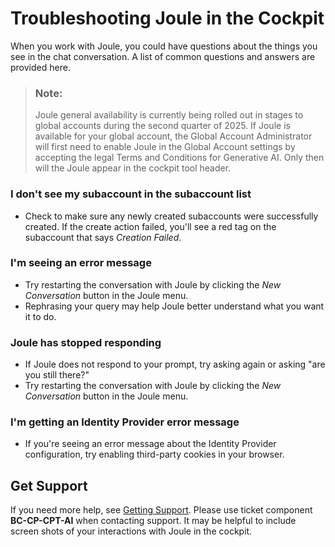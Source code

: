 <!-- loioe2d8e2c0ad914564bd02f8b0d2c526c7 -->

# Troubleshooting Joule in the Cockpit

When you work with Joule, you could have questions about the things you see in the chat conversation. A list of common questions and answers are provided here.

> ### Note:  
> Joule general availability is currently being rolled out in stages to global accounts during the second quarter of 2025. If Joule is available for your global account, the Global Account Administrator will first need to enable Joule in the Global Account settings by accepting the legal Terms and Conditions for Generative AI. Only then will the Joule appear in the cockpit tool header.





### I don't see my subaccount in the subaccount list

-   Check to make sure any newly created subaccounts were successfully created. If the create action failed, you'll see a red tag on the subaccount that says *Creation Failed*.





### I'm seeing an error message

-   Try restarting the conversation with Joule by clicking the *New Conversation* button in the Joule menu.
-   Rephrasing your query may help Joule better understand what you want it to do.





### Joule has stopped responding

-   If Joule does not respond to your prompt, try asking again or asking "are you still there?"
-   Try restarting the conversation with Joule by clicking the *New Conversation* button in the Joule menu.





### I'm getting an Identity Provider error message

-   If you're seeing an error message about the Identity Provider configuration, try enabling third-party cookies in your browser.



<a name="loioe2d8e2c0ad914564bd02f8b0d2c526c7__section_bdn_ghm_52c"/>

## Get Support

If you need more help, see [Getting Support](https://help.sap.com/docs/BTP/65de2977205c403bbc107264b8eccf4b/5dd739823b824b539eee47b7860a00be.html?locale=en-US&state=PRODUCTION&version=Cloud). Please use ticket component **BC-CP-CPT-AI** when contacting support. It may be helpful to include screen shots of your interactions with Joule in the cockpit.

